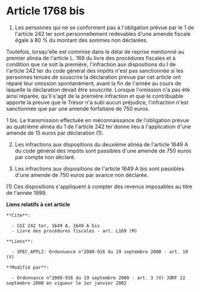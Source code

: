 # Article 1768 bis

1. Les personnes qui ne se conforment pas à l'obligation prévue par le 1 de l'article 242 ter sont personnellement redevables
d'une amende fiscale égale à 80 % du montant des sommes non déclarées.

Toutefois, lorsqu'elle est commise dans le délai de reprise mentionné au premier alinéa de l'article L. 169 du livre des
procédures fiscales et à condition que ce soit la première, l'infraction aux dispositions du I de l'article 242 ter du code
général des impôts n'est pas sanctionnée si les personnes tenues de souscrire la déclaration prévue par cet article ont
réparé leur omission spontanément, avant la fin de l'année au cours de laquelle la déclaration devait être souscrite. Lorsque
l'omission n'a pas été ainsi réparée, qu'il s'agit de la première infraction et que le contribuable apporte la preuve que le
Trésor n'a subi aucun préjudice, l'infraction n'est sanctionnée que par une amende forfaitaire de 750 euros.

1 bis. La transmission effectuée en méconnaissance de l'obligation prévue au quatrième alinéa du 1 de l'article 242 ter donne
lieu à l'application d'une amende de 15 euros par déclaration (1).

2. Les infractions aux dispositions du deuxième alinéa de l'article 1649 A du code général des impôts sont passibles d'une
amende de 750 euros par compte non déclaré.

3. Les infractions aux dispositions de l'article 1649 A bis sont passibles d'une amende de 750 euros par avance non déclarée.

(1) Ces dispositions s'appliquent à compter des revenus imposables au titre de l'année 1999.

**Liens relatifs à cet article**

	**Cite**:

	  - CGI 242 ter, 1649 A, 1649 A bis
	  - Livre des procédures fiscales - art. L169 (M)

	**Liens**:

	  - SPEC_APPLI: Ordonnance n°2000-916 du 19 septembre 2000 - art. 19 (V)

	**Modifié par**:

	  - Ordonnance n°2000-916 du 19 septembre 2000 - art. 3 (V) JORF 22 septembre 2000 en vigueur le 1er janvier 2002
